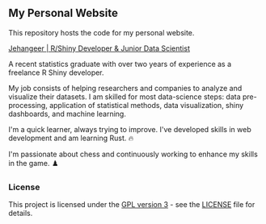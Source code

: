 ## My Personal Website

This repository hosts the code for my personal website.

[Jehangeer | R/Shiny Developer & Junior Data Scientist](aswanijehangeer.com)

A recent statistics graduate with over two years of experience as a freelance R Shiny developer.

My job consists of helping researchers and companies to analyze and visualize their datasets. I am skilled for most data-science steps: data pre-processing, application of statistical methods, data visualization, shiny dashboards, and machine learning.

I'm a quick learner, always trying to improve. I've developed skills in web development and am learning Rust. 🔥

I'm passionate about chess and continuously working to enhance my skills in the game. ♟️

### License

This project is licensed under the [GPL version 3](https://www.gnu.org/licenses/gpl-3.0-standalone.html) - see the [LICENSE](LICENSE.md) file for details.
